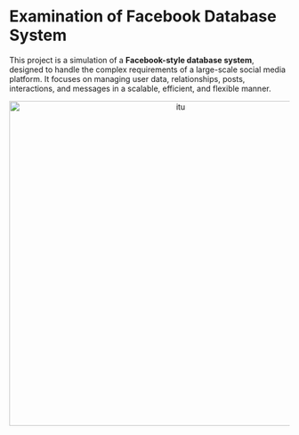 # **Examination of Facebook Database System**

This project is a simulation of a **Facebook-style database system**, designed to handle the complex requirements of a large-scale social media platform. It focuses on managing user data, relationships, posts, interactions, and messages in a scalable, efficient, and flexible manner.

<p align="center">
  <img width="600" height="583" src="https://github.com/user-attachments/assets/eb75a70c-9b8e-4177-8f57-4a452f8228a6" alt="itu">
</p>
